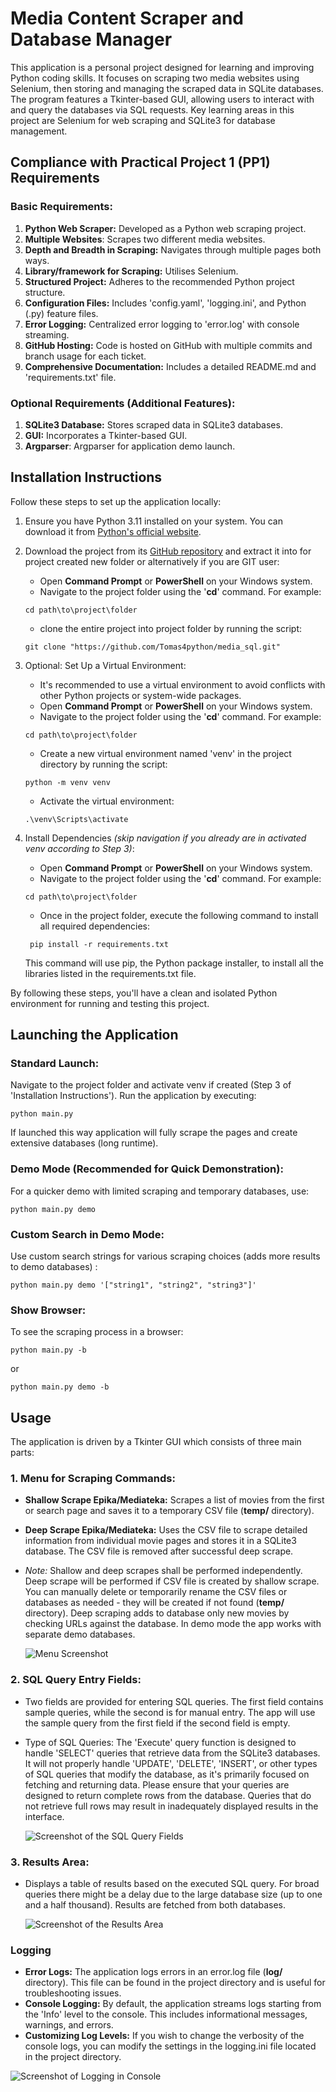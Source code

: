 # Media Content Scraper and Database Manager

This application is a personal project designed for learning and improving Python
coding skills. It focuses on scraping two media websites using Selenium, then storing
and managing the scraped data in SQLite databases. The program features a Tkinter-based
GUI, allowing users to interact with and query the databases via SQL requests. Key
learning areas in this project are Selenium for web scraping and SQLite3 for database
management.

## Compliance with Practical Project 1 (PP1) Requirements

### Basic Requirements:

1. **Python Web Scraper:** Developed as a Python web scraping project.
1. **Multiple Websites**: Scrapes two different media websites.
1. **Depth and Breadth in Scraping:** Navigates through multiple pages both ways.
1. **Library/framework for Scraping:** Utilises Selenium.
1. **Structured Project:** Adheres to the recommended Python project structure.
1. **Configuration Files:** Includes 'config.yaml', 'logging.ini', and Python (.py) feature files.
1. **Error Logging:** Centralized error logging to 'error.log' with console streaming.
1. **GitHub Hosting:** Code is hosted on GitHub with multiple commits and branch usage for each ticket.
1. **Comprehensive Documentation:** Includes a detailed README.md and 'requirements.txt' file.

### Optional Requirements (Additional Features):

1. **SQLite3 Database:** Stores scraped data in SQLite3 databases.
1. **GUI:** Incorporates a Tkinter-based GUI.
1. **Argparser**:  Argparser for application demo launch.

## Installation Instructions

Follow these steps to set up the application locally:

1. Ensure you have Python 3.11 installed on your system. You can download it from
[Python's official website](https://www.python.org/downloads/).
1. Download the project from its [GitHub repository](https://github.com/Tomas4python/media_sql)
and extract it into for project created new folder or alternatively if you are GIT user:
   - Open **Command Prompt** or **PowerShell** on your Windows system.
   - Navigate to the project folder using the '**cd**' command. For example:
   ```
   cd path\to\project\folder
   ``` 
   - clone the entire project into project folder by running the script:
   ```
   git clone "https://github.com/Tomas4python/media_sql.git"
   ```
   
1. Optional: Set Up a Virtual Environment:
   - It's recommended to use a virtual environment to avoid conflicts with
   other Python projects or system-wide packages.
   - Open **Command Prompt** or **PowerShell** on your Windows system.
   - Navigate to the project folder using the '**cd**' command. For example:
   ```
   cd path\to\project\folder
   ``` 
   - Create a new virtual environment named 'venv' in the project directory by running the script:

   ```
   python -m venv venv
   ```

   - Activate the virtual environment:

   ```
   .\venv\Scripts\activate
   ```

1. Install Dependencies *(skip navigation if you already are in activated venv according to Step 3)*:
   - Open **Command Prompt** or **PowerShell** on your Windows system.
   - Navigate to the project folder using the '**cd**' command. For example:

   ```
   cd path\to\project\folder
   ```

   - Once in the project folder, execute the following command to install all required dependencies:

   ```
    pip install -r requirements.txt
   ```

   This command will use pip, the Python package installer, to install all the libraries
listed in the requirements.txt file.

By following these steps, you'll have a clean and isolated Python environment for running
and testing this project.

## Launching the Application

### Standard Launch:

Navigate to the project folder and activate venv if created (Step 3 of 'Installation Instructions'). 
Run the application by executing:
```
python main.py
```
If launched this way application will fully scrape the pages and create extensive databases (long runtime).

### Demo Mode (Recommended for Quick Demonstration):

For a quicker demo with limited scraping and temporary databases, use:
```
python main.py demo
```

### Custom Search in Demo Mode:

Use custom search strings for various scraping choices (adds more results to demo databases) :
```
python main.py demo '["string1", "string2", "string3"]'
```

### Show Browser:

To see the scraping process in a browser:
```
python main.py -b
```
or
```
python main.py demo -b
```

## Usage
The application is driven by a Tkinter GUI which consists of three main parts:

### 1. Menu for Scraping Commands:  
- **Shallow Scrape Epika/Mediateka:** Scrapes a list of movies from the first or search page and
saves it to a temporary CSV file (**temp/** directory).
- **Deep Scrape Epika/Mediateka:** Uses the CSV file to scrape detailed information from individual
movie pages and stores it in a SQLite3 database. The CSV file is removed after successful deep scrape.
- *Note:* Shallow and deep scrapes shall be performed independently. Deep scrape will be performed
if CSV file is created by shallow scrape. You can manually delete or temporarily rename the CSV files
or databases as needed - they will be created if not found (**temp/** directory). Deep scraping adds
to database only new movies by checking URLs against the database. In demo mode the app works with
separate demo databases.  

   ![Menu Screenshot](images/menu.png)

### 2. SQL Query Entry Fields:
- Two fields are provided for entering SQL queries. The first field contains sample queries, while the
second is for manual entry. The app will use the sample query from the first field if the second
field is empty.
- Type of SQL Queries: The 'Execute' query function is designed to handle 'SELECT' queries that retrieve
data from the SQLite3 databases. It will not properly handle 'UPDATE', 'DELETE', 'INSERT', or other types
of SQL queries that modify the database, as it's primarily focused on fetching and returning data. Please
ensure that your queries are designed to return complete rows from the database. Queries that do not
retrieve full rows may result in inadequately displayed results in the interface.

   ![Screenshot of the SQL Query Fields](images/sql_query.png)

### 3. Results Area:  
- Displays a table of results based on the executed SQL query. For broad queries there might be a
delay due to the large database size (up to one and a half thousand). Results are fetched from both
databases.
 
   ![Screenshot of the Results Area](images/results.png)

### Logging
- **Error Logs:** The application logs errors in an error.log file (**log/** directory). This file can be found in the project
directory and is useful for troubleshooting issues.
- **Console Logging:** By default, the application streams logs starting from the 'Info' level to the console.
This includes informational messages, warnings, and errors.
- **Customizing Log Levels:** If you wish to change the verbosity of the console logs, you can modify the
settings in the logging.ini file located in the project directory.

![Screenshot of Logging in Console](images/logging.png)

